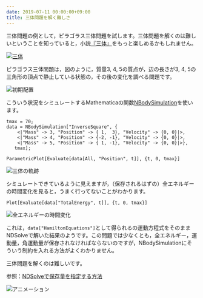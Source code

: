 ```yaml
---
date: 2019-07-11 00:00:00+09:00
title: 三体問題を解く難しさ
---
```


三体問題の例として，ピラゴラス三体問題を試します。三体問題を解くのは難しいということを知っていると，小説[『三体』](https://www.amazon.co.jp/dp/4152098708?tag=inquisitor-22)をもっと楽しめるかもしれません。

[![三体](https://images-fe.ssl-images-amazon.com/images/P/4152098708.09.jpg)](https://www.amazon.co.jp/dp/4152098708?tag=inquisitor-22)

ピラゴラス三体問題は，図のように，質量3, 4, 5の質点が，辺の長さが3, 4, 5の三角形の頂点で静止している状態の，その後の変化を調べる問題です。

![初期配置](https://www.wolframcloud.com/obj/3b9e3be4-13df-4716-bb2a-f21717d33bd1)

こういう状況をシミュレートするMathematicaの関数[NBodySimulation](https://reference.wolfram.com/language/ref/NBodySimulation.html)を使います。

```
tmax = 70;
data = NBodySimulation["InverseSquare", {
    <|"Mass" -> 3, "Position" -> { 1,  3}, "Velocity" -> {0, 0}|>,
    <|"Mass" -> 4, "Position" -> {-2, -1}, "Velocity" -> {0, 0}|>,
    <|"Mass" -> 5, "Position" -> { 1, -1}, "Velocity" -> {0, 0}|>},
   tmax];

ParametricPlot[Evaluate[data[All, "Position", t]], {t, 0, tmax}]
```

![三体の軌跡](https://www.wolframcloud.com/obj/01cb943e-b6c0-4436-84dd-d8525e64636d)

シミュレートできているように見えますが，（保存されるはずの）全エネルギーの時間変化を見ると，うまく行ってないことがわかります。

```
Plot[Evaluate[data["TotalEnergy", t]], {t, 0, tmax}]
```

![全エネルギーの時間変化](https://www.wolframcloud.com/obj/84214f4e-12b9-45b6-a62c-017b4bf5856a)

これは，`data["HamiltonEquations"]`として得られるの運動方程式をそのままNDSolveで解いた結果のようです。この問題では少なくとも，全エネルギー，運動量，角運動量が保存されなければならないのですが，NBodySimulationにそういう制約を入れる方法がよくわかりません。

三体問題を解くのは難しいです。

参照：[NDSolveで保存量を指定する方法](/2009/06/26/burraus-problem-of-three-bodies/)

![アニメーション](https://www.wolframcloud.com/obj/a28fa3a3-a4a8-48f2-957d-8bb27e354dc3)